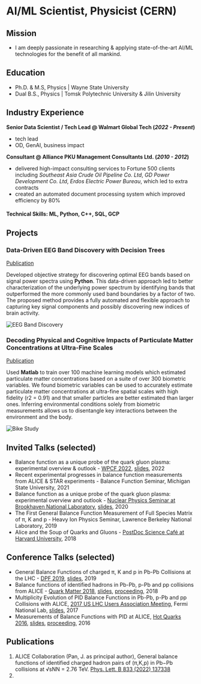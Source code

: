 # AI/ML Scientist, Physicist (CERN)

## Mission
- I am deeply passionate in researching & applying state-of-the-art AI/ML technologies for the benefit of all mankind.

## Education
- Ph.D. & M.S, Physics | Wayne State University
- Dual B.S., Physics | Tomsk Polytechnic University & Jilin University

## Industry Experience
**Senior Data Scientist / Tech Lead @ Walmart Global Tech (_2022 - Present_)**
- tech lead
- OD, GenAI, business impact

**Consultant @ Alliance PKU Management Consultants Ltd. (_2010 - 2012_)**
- delivered high-impact consulting services to Fortune 500 clients including _Southeast Asia Crude Oil Pipeline Co. Ltd_, _GD Power Development Co. Ltd_, _Erdos Electric Power Bureau_, which led to extra contracts
- created an automated document processing system which improved efficiency by 80%


#### Technical Skills: ML, Python, C++, SQL, GCP


## Projects
### Data-Driven EEG Band Discovery with Decision Trees
[Publication](https://www.mdpi.com/1424-8220/22/8/3048)

Developed objective strategy for discovering optimal EEG bands based on signal power spectra using **Python**. This data-driven approach led to better characterization of the underlying power spectrum by identifying bands that outperformed the more commonly used band boundaries by a factor of two. The proposed method provides a fully automated and flexible approach to capturing key signal components and possibly discovering new indices of brain activity.

![EEG Band Discovery](/assets/img/eeg_band_discovery.jpeg)

### Decoding Physical and Cognitive Impacts of Particulate Matter Concentrations at Ultra-Fine Scales
[Publication](https://www.mdpi.com/1424-8220/22/11/4240)

Used **Matlab** to train over 100 machine learning models which estimated particulate matter concentrations based on a suite of over 300 biometric variables. We found biometric variables can be used to accurately estimate particulate matter concentrations at ultra-fine spatial scales with high fidelity (r2 = 0.91) and that smaller particles are better estimated than larger ones. Inferring environmental conditions solely from biometric measurements allows us to disentangle key interactions between the environment and the body.

![Bike Study](/assets/img/bike_study.jpeg)

## Invited Talks (selected)
- Balance function as a unique probe of the quark gluon plasma: experimental overview & outlook - [WPCF 2022](https://indico.frib.msu.edu/event/50/), [slides](https://indico.frib.msu.edu/event/50/contributions/1195/), 2022
- Recent experimental progresses in balance function measurements from ALICE & STAR experiments - Balance Function Seminar, Michigan State University, 2021
- Balance function as a unique probe of the quark gluon plasma: experimental overview and outlook - [Nuclear Physics Seminar at Brookhaven National Laboratory](https://indico.bnl.gov/category/174/), [slides](https://indico.bnl.gov/event/7136/), 2020
- The First General Balance Function Measurement of Full Species Matrix of π, K and p - Heavy Ion Physics Seminar, Lawrence Berkeley National Laboratory, 2019
- Alice and the Soup of Quarks and Gluons - [PostDoc Science Café at Harvard University](https://postdoc.fas.harvard.edu/event/10th-postdoc-science-cafe-2018?delta=0), 2018

## Conference Talks (selected)
- General Balance Functions of charged π, K and p in Pb-Pb Collisions at the LHC - [DPF 2019](https://indico.cern.ch/event/782953/), [slides](https://indico.cern.ch/event/782953/contributions/3461183/), 2019
- Balance functions of identified hadrons in Pb-Pb, p-Pb and pp collisions from ALICE - [Quark Matter 2018](https://indico.cern.ch/event/656452/), [slides](https://indico.cern.ch/event/656452/contributions/2869863/), [proceeding](https://www.sciencedirect.com/science/article/pii/S0375947418302100?via%3Dihub), 2018
- Multiplicity Evolution of PID Balance Functions in Pb-Pb, p-Pb and pp Collisions with ALICE, [2017 US LHC Users Association Meeting](https://indico.fnal.gov/event/15068/), Fermi National Lab, [slides](https://indico.fnal.gov/event/15068/contributions/28978/), 2017
- Measurements of Balance Functions with PID at ALICE, [Hot Quarks 2016](https://indico.cern.ch/event/507867/), [slides](https://indico.cern.ch/event/507867/contributions/2218129/), [proceeding](https://iopscience.iop.org/article/10.1088/1742-6596/832/1/012044), 2016


## Publications
1. ALICE Collaboration (Pan, J. as principal author), General balance functions of identified charged hadron pairs of (π,K,p) in Pb−Pb collisions at √sNN = 2.76 TeV. [Phys. Lett. B 833 (2022) 137338](https://www.sciencedirect.com/science/article/pii/S0370269322004725?via%3Dihub)
2. 
